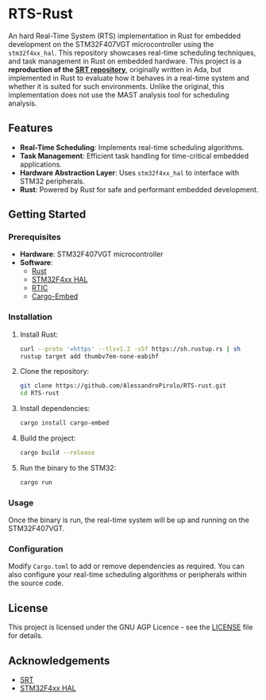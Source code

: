 # RTS-Rust

An hard Real-Time System (RTS) implementation in Rust for embedded development on the STM32F407VGT microcontroller using the `stm32f4xx_hal`. This repository showcases real-time scheduling techniques, and task management in Rust on embedded hardware.
This project is a **reproduction of the [SRT repository](https://github.com/jiayihu/SRT)**, originally written in Ada, but implemented in Rust to evaluate how it behaves in a real-time system and whether it is suited for such environments. Unlike the original, this implementation does not use the MAST analysis tool for scheduling analysis.

## Features

- **Real-Time Scheduling**: Implements real-time scheduling algorithms.
- **Task Management**: Efficient task handling for time-critical embedded applications.
- **Hardware Abstraction Layer**: Uses `stm32f4xx_hal` to interface with STM32 peripherals.
- **Rust**: Powered by Rust for safe and performant embedded development.

## Getting Started

### Prerequisites

- **Hardware**: STM32F407VGT microcontroller
- **Software**:
  - [Rust](https://www.rust-lang.org/)
  - [STM32F4xx HAL](https://docs.rs/stm32f4xx-hal/latest/stm32f4xx_hal/)
  - [RTIC](https://rtic.rs/2/book/en/)
  - [Cargo-Embed](https://github.com/knurling-rs/cargo-embed)

### Installation

1. Install Rust:
   ```bash
   curl --proto '=https' --tlsv1.2 -sSf https://sh.rustup.rs | sh
   rustup target add thumbv7em-none-eabihf
   ```

2. Clone the repository:
   ```bash
   git clone https://github.com/AlessandroPirolo/RTS-rust.git
   cd RTS-rust
   ```

3. Install dependencies:
   ```bash
   cargo install cargo-embed
   ```

4. Build the project:
   ```bash
   cargo build --release
   ```

5. Run the binary to the STM32:
   ```bash
   cargo run
   ```

### Usage

Once the binary is run, the real-time system will be up and running on the STM32F407VGT.

### Configuration

Modify `Cargo.toml` to add or remove dependencies as required. You can also configure your real-time scheduling algorithms or peripherals within the source code.

## License

This project is licensed under the GNU AGP Licence - see the [LICENSE](LICENSE) file for details.

## Acknowledgements

- [SRT](https://github.com/jiayihu/SRT)
- [STM32F4xx HAL](https://docs.rs/stm32f4xx-hal/latest/stm32f4xx_hal/)
